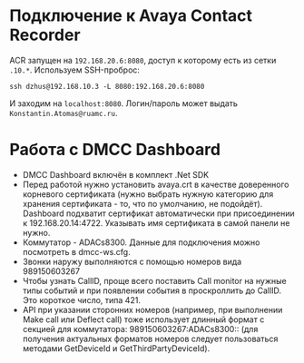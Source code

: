 # Подключение к Avaya Contact Recorder

ACR запущен на `192.168.20.6:8080`, доступ к которому есть из сетки `.10.*`.
Используем SSH-проброс:

    ssh dzhus@192.168.10.3 -L 8080:192.168.20.6:8080

И заходим на `localhost:8080`. Логин/пароль может выдать `Konstantin.Atomas@ruamc.ru`.

# Работа с DMCC Dashboard

- DMCC Dashboard включён в комплект .Net SDK
- Перед работой нужно установить avaya.crt в качестве доверенного корневого сертификата (нужно выбрать нужную категорию для хранения сертификата - то, что по умолчанию, не подойдёт). Dashboard подхватит сертификат автоматически при присоединении к 192.168.20.14:4722. Указывать имя сертификата в самой панели не нужно. 
- Коммутатор - ADACs8300. Данные для подключения можно посмотреть в dmcc-ws.cfg.
- Звонки наружу выполняются с помощью номеров вида 989150603267
- Чтобы узнать CallID, проще всего поставить Call monitor на нужные типы событий и при появлении события в проскроллить до CallID. Это короткое число, типа 421.
- API при указании сторонних номеров (например, при выполнении Make call или Deflect call) тоже использует длинный формат с секцией для коммутатора: 989150603267:ADACs8300:: (для получения актуальных форматов номеров следует пользоваться методами GetDeviceId и GetThirdPartyDeviceId).
